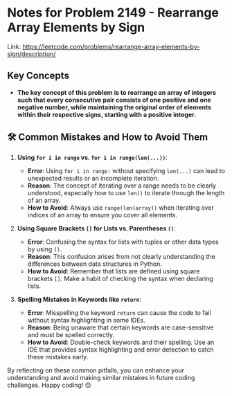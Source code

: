 # Notes for Problem 2149 - Rearrange Array Elements by Sign

Link: https://leetcode.com/problems/rearrange-array-elements-by-sign/description/

## Key Concepts
- **The key concept of this problem is to rearrange an array of integers such that every consecutive pair consists of one positive and one negative number, while maintaining the original order of elements within their respective signs, starting with a positive integer.**

## 🛠️ Common Mistakes and How to Avoid Them 

1. **Using `for i in range` vs. `for i in range(len(...))`**:
   - **Error**: Using `for i in range:` without specifying `len(...)` can lead to unexpected results or an incomplete iteration.
   - **Reason**: The concept of iterating over a range needs to be clearly understood, especially how to use `len()` to iterate through the length of an array.
   - **How to Avoid**: Always use `range(len(array))` when iterating over indices of an array to ensure you cover all elements.

2. **Using Square Brackets `[]` for Lists vs. Parentheses `()`**:
   - **Error**: Confusing the syntax for lists with tuples or other data types by using `()`.
   - **Reason**: This confusion arises from not clearly understanding the differences between data structures in Python.
   - **How to Avoid**: Remember that lists are defined using square brackets `[]`. Make a habit of checking the syntax when declaring lists.

3. **Spelling Mistakes in Keywords like `return`**:
   - **Error**: Misspelling the keyword `return` can cause the code to fail without syntax highlighting in some IDEs.
   - **Reason**: Being unaware that certain keywords are case-sensitive and must be spelled correctly.
   - **How to Avoid**: Double-check keywords and their spelling. Use an IDE that provides syntax highlighting and error detection to catch these mistakes early.

By reflecting on these common pitfalls, you can enhance your understanding and avoid making similar mistakes in future coding challenges. Happy coding! 😊
